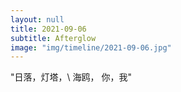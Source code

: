 ```yaml
---
layout: null
title: 2021-09-06
subtitle: Afterglow
image: "img/timeline/2021-09-06.jpg"
---
```

"日落，灯塔，\\
海鸥，
你，我"